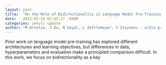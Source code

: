 ```yaml
---
layout: post
title:  "On the Role of Bidirectionality in Language Model Pre-Training"
date:   2022-05-28 02:05:27 -0400
categories: jekyll update
author: "M Artetxe, J Du, N Goyal, L Zettlemoyer, V Stoyanov - arXiv preprint arXiv:2205.11726, 2022"
---
```

Prior work on language model pre-training has explored different architectures and learning objectives, but differences in data, hyperparameters and evaluation make a principled comparison difficult. In this work, we focus on bidirectionality as a key